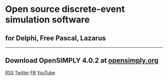 # Open source discrete-event simulation software
## for Delphi, Free Pascal, Lazarus
********************************************************************************
## Download OpenSIMPLY 4.0.2 at [opensimply.org](https://opensimply.org/) 
 


[RSS](https://opensimply.org/feed.php) 
[Twitter](https://www.twitter.com/OpenSIMPLY)
[FB](https://www.facebook.com/OpenSIMPLY-1870256963235731) 
[YouTube](https://www.youtube.com/channel/UC2zS4bym5NrhxqtBBWv5lzg)
